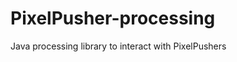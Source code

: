PixelPusher-processing
======================

Java processing library to interact with PixelPushers